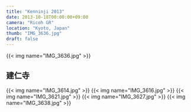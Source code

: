 ```yaml
---
title: "Kenninji 2013"
date: 2013-10-18T00:00:00+09:00
camera: "Ricoh GR"
location: "Kyoto, Japan"
thumb: "IMG_3636.jpg"
draft: false
---
```


{{< img name="IMG_3636.jpg" >}}

## 建仁寺

{{< img name="IMG_3614.jpg" >}}
{{< img name="IMG_3616.jpg" >}}
{{< img name="IMG_3621.jpg" >}}
{{< img name="IMG_3627.jpg" >}}
{{< img name="IMG_3638.jpg" >}}
